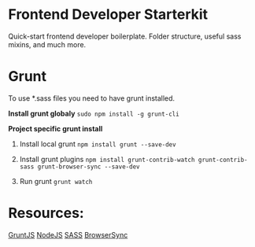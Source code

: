 # Frontend Developer Starterkit
Quick-start frontend developer boilerplate. Folder structure, useful sass mixins, and much more.


# Grunt
To use *.sass files you need to have grunt installed.

**Install grunt globaly**
`sudo npm install -g grunt-cli`

**Project specific grunt install**

1. Install local grunt
`npm install grunt --save-dev`

2. Install grunt plugins
`npm install grunt-contrib-watch grunt-contrib-sass grunt-browser-sync --save-dev`

3. Run grunt
`grunt watch`


# Resources:
[GruntJS](http://gruntjs.com/)
[NodeJS](http://nodejs.org/)
[SASS](http://sass-lang.com/)
[BrowserSync](http://browsersync.io/)
